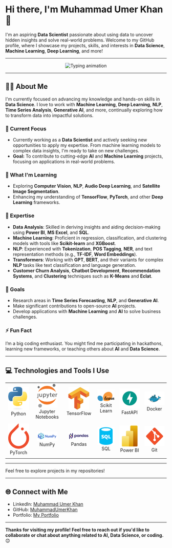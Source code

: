 <!---
MuhammadUmerKhan/MuhammadUmerKhan is a ✨ special ✨ repository because its `README.md` (this file) appears on your GitHub profile.
You can click the Preview link to take a look at your changes.
--->

# Hi there, I'm Muhammad Umer Khan 👋  

I'm an aspiring **Data Scientist** passionate about using data to uncover hidden insights and solve real-world problems. Welcome to my GitHub profile, where I showcase my projects, skills, and interests in **Data Science**, **Machine Learning**, **Deep Learning**, and more! 

---

<div align="center">
  <img src="https://readme-typing-svg.herokuapp.com?font=Fira+Code&size=24&duration=3000&pause=500&color=F700FF&width=650&lines=Aspiring+Data+Scientist+and+Problem+Solver;Natural+Language+Processing+%28NLP%29+Enthusiast;Eager+to+Explore+Machine+Learning;Passionate+about+Time+Series+Analysis;Diving+into+Generative+AI+and+Reinforcement+Learning;Looking+to+Collaborate+on+Real-World+Projects!" alt="Typing animation"/>
</div>


---

## 👨‍💻 About Me

I'm currently focused on advancing my knowledge and hands-on skills in **Data Science**. I love to work with **Machine Learning**, **Deep Learning**, **NLP**, **Time Series Analysis**, **Generative AI**, and more, continually exploring how to transform data into impactful solutions.

### 🔭 Current Focus
- Currently working as a **Data Scientist** and actively seeking new opportunities to apply my expertise. From machine learning models to complex data insights, I'm ready to take on new challenges.
- **Goal:** To contribute to cutting-edge **AI** and **Machine Learning** projects, focusing on applications in real-world problems.

### 🌱 What I'm Learning
- Exploring **Computer Vision**, **NLP**, **Audio Deep Learning**, and **Satellite Image Segmentation**.
- Enhancing my understanding of **TensorFlow**, **PyTorch**, and other **Deep Learning** frameworks.

### 🧠 Expertise
- **Data Analysis**: Skilled in deriving insights and aiding decision-making using **Power BI**, **MS Excel**, and **SQL**.
- **Machine Learning**: Proficient in regression, classification, and clustering models with tools like **Scikit-learn** and **XGBoost**.
- **NLP**: Experienced with **Tokenization**, **POS Tagging**, **NER**, and text representation methods (e.g., **TF-IDF**, **Word Embeddings**).
- **Transformers**: Working with **GPT**, **BERT**, and their variants for complex **NLP** tasks like text classification and language generation.
- **Customer Churn Analysis**, **Chatbot Development**, **Recommendation Systems**, and **Clustering** techniques such as **K-Means** and **Eclat**.

### 🥅 Goals
- Research areas in **Time Series Forecasting**, **NLP**, and **Generative AI**.
- Make significant contributions to open-source **AI** projects.
- Develop applications with **Machine Learning** and **AI** to solve business challenges.

### ⚡ Fun Fact
I’m a big coding enthusiast. You might find me participating in hackathons, learning new frameworks, or teaching others about **AI** and **Data Science**.

---

## 💻 Technologies and Tools I Use

<div align="center">
    <table align="center">
        <tr>
            <td align="center" width="140" height="112.43">
                <img src="./assests/python.png" width="65px"/>
                <br /> Python
            </td>
            <td align="center" width="140" height="112.43">
                <img src="./assests/Jupyter.png" width="65px"/>
                <br /> Jupyter Notebooks
            </td>
            <td align="center" width="140" height="112.43">
                <img src="./assests/tensorflow.png" width="65px"/>
                <br /> TensorFlow
            </td>
            <td align="center" width="140" height="112.43">
                <img src="./assests/scikitlearn.png" width="65px"/>
                <br /> Scikit Learn
            </td>
            <td align="center" width="140" height="112.43">
                <img src="./assests/fastapi.png" width="65px"/>
                <br /> FastAPI
            </td>
            <td align="center" width="140" height="112.43">
                <img src="./assests/docker.png" width="65px"/>
                <br /> Docker
            </td>
        </tr>
        <tr>
            <td align="center" width="140" height="112.43">
                <img src="./assests/pytorch.png" width="65px"/>
                <br /> PyTorch
            </td>
            <td align="center" width="140" height="112.43">
                <img src="./assests/numpy.png" width="65px"/>
                <br /> NumPy
            </td>
            <td align="center" width="140" height="112.43">
                <img src="./assests/pandas.png" width="65px"/>
                <br /> Pandas
            </td>
            <td align="center" width="140" height="112.43">
                <img src="./assests/sql.png" width="65px"/>
                <br /> SQL
            </td>
            <td align="center" width="140" height="112.43">
                <img src="./assests/power bi.png" width="65px"/>
                <br /> Power BI
            </td>
            <td align="center" width="140" height="112.43">
                <img src="./assests/git.png" width="65px"/>
                <br /> Git
            </td>
        </tr>
    </table>
</div>

---

Feel free to explore projects in my repositories!

---

## 🌐 Connect with Me
- LinkedIn: [Muhammad Umer Khan](https://www.linkedin.com/in/muhammad-umer-khan-61729b260/)
- GitHub: [MuhammadUmerKhan](https://github.com/MuhammadUmerKhan)
- Portfolio: [My Portfolio](https://portfolio-sigma-mocha-67.vercel.app/)

---

**Thanks for visiting my profile! Feel free to reach out if you'd like to collaborate or chat about anything related to AI, Data Science, or coding.** 😊
